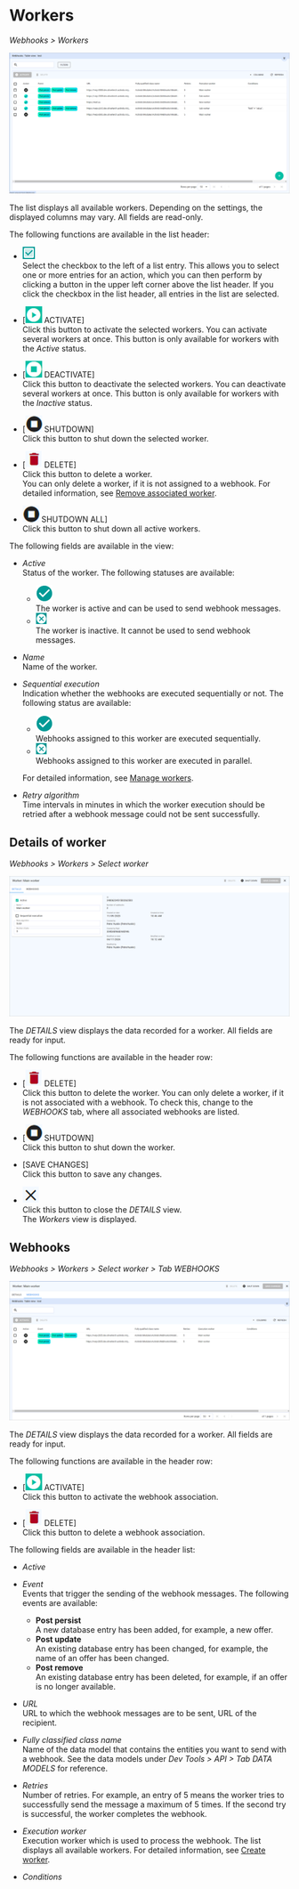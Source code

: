 # Workers

*Webhooks > Workers*

![Workers](../../Assets/Screenshots/Webhooks/Webhooks/Webhooks.png "[workers]")

The list displays all available workers. Depending on the settings, the displayed columns may vary. All fields are read-only.

The following functions are available in the list header:

- ![Select](../../Assets/Icons/Checkbox03.png "[Select]")  
   Select the checkbox to the left of a list entry. This allows you to select one or more entries for an action, which you can then perform by clicking a button in the upper left corner above the list header.
    If you click the checkbox in the list header, all entries in the list are selected. 

- [![Activate](../../Assets/Icons/PlayCircle.png "[Activate]") ACTIVATE]   
    Click this button to activate the selected workers. You can activate several workers at once. <!---stimmt das?--> This button is only available for workers with the *Active* status.

- [![Deactivate](../../Assets/Icons/StopCircle02.png "[Deactivate]") DEACTIVATE]    
    Click this button to deactivate the selected workers. You can deactivate several workers at once. <!---stimmt das?--> This button is only available for workers with the *Inactive* status.

- [![Shutdown](../../Assets/Icons/StopCircle.png "[Shutdown]") SHUTDOWN]   
    Click this button to shut down the selected worker. <!--- You can shut down several workers at once?-->

- [![Delete](../../Assets/Icons/Trash10.png "[Delete]") DELETE]    
    Click this button to delete a worker. <!---You can delete several webhooks at once?-->   
    You can only delete a worker, if it is not assigned to a webhook. For detailed information, see [Remove associated worker](../Integration/02_ManageWebhooks.md#remove-associated-worker).

- ![Shutdown all](../../Assets/Icons/StopCircle.png "[Shutdown all]") SHUTDOWN ALL]   
    Click this button to shut down all active workers.

The following fields are available in the view:

- *Active*   
    Status of the worker. The following statuses are available:

    - ![Active](../../Assets/Icons/Check02.png "[Active]")    
        The worker is active and can be used to send webhook messages.
    - ![Inactive](../../Assets/Icons/Cross08.png "[Inactive]")   
        The worker is inactive. It cannot be used to send webhook messages.

- *Name*   
    Name of the worker.

- *Sequential execution*   
    Indication whether the webhooks are executed sequentially or not. The following status are available:
    - ![Sequential](../../Assets/Icons/Check02.png "[Sequential]")   
        Webhooks assigned to this worker are executed sequentially.
    - ![Parallel](../../Assets/Icons/Cross08.png "[Parallel]")  
        Webhooks assigned to this worker are executed in parallel.  

    For detailed information, see [Manage workers](../Integration/01_ManageWorkers.md).

- *Retry algorithm*   
    Time intervals in minutes in which the worker execution should be retried after a webhook message could not be sent successfully. 


## Details of worker

*Webhooks > Workers > Select worker*

![DETAILS](../../Assets/Screenshots/Webhooks/Workers/DetailsWorker.png "[DETAILS]")

The *DETAILS* view displays the data recorded for a worker.  All fields are ready for input.

The following functions are available in the header row:   

- [![Delete](../../Assets/Icons/Trash10.png "[Delete]") DELETE]   
    Click this button to delete the worker. 
    You can only delete a worker, if it is not associated with a webhook. To check this, change to the *WEBHOOKS* tab, where all associated webhooks are listed.

- [![Shutdown](../../Assets/Icons/StopCircle.png "[Shutdown all]") SHUTDOWN]   
    Click this button to shut down the worker.

- [SAVE CHANGES]    
    Click this button to save any changes.

- ![Close](../../Assets/Icons/Close02.png "[Close]")    
    Click this button to close the *DETAILS* view.  
    The *Workers* view is displayed.

## Webhooks

*Webhooks > Workers > Select worker > Tab WEBHOOKS*

![WEBHOOKS](../../Assets/Screenshots/Webhooks/Workers/WebhooksTab.png "[WEBHOOKS]")

The *DETAILS* view displays the data recorded for a worker.  All fields are ready for input.

The following functions are available in the header row:   

- [![Activate](../../Assets/Icons/PlayCircle.png "[Activate]") ACTIVATE]   
    Click this button to activate the webhook association.   

- [![Delete](../../Assets/Icons/Trash10.png "[Delete]") DELETE]    
    Click this button to delete a webhook association. <!---die Zuordnung oder den ganzen Webhook?-->   
    
The following fields are available in the header list: 

- *Active*   

- *Event*    
    Events that trigger the sending of the webhook messages. The following events are available:

    - **Post persist**   
        A new database entry has been added, for example, a new offer.      
    - **Post update**   
        An existing database entry has been changed, for example, the name of an offer has been changed.   
    - **Post remove**   
        An existing database entry has been deleted, for example, if an offer is no longer available.

- *URL*    
    URL to which the webhook messages are to be sent, URL of the recipient.

- *Fully classified class name*   
    Name of the data model that contains the entities you want to send with a webhook. See the data models under *Dev Tools > API > Tab DATA MODELS* for reference.  

- *Retries*   
    Number of retries. For example, an entry of 5 means the worker tries to successfully send the message a maximum of 5 times. If the second try is successful, the worker completes the webhook.

- *Execution worker*    
    Execution worker which is used to process the webhook. The list displays all available workers. For detailed information, see [Create worker](../Integration/01_ManageWorkers.md#create-worker).

- *Conditions*
<!--Prüfen wenn Sandbox da ist-->


